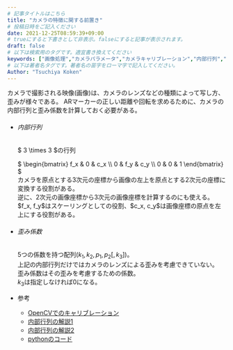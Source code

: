 ```yaml
---
# 記事タイトルはこちら
title: "カメラの特徴に関する前置き"
# 投稿日時をご記入ください
date: 2021-12-25T08:59:39+09:00
# trueにすると下書きとして非表示。falseにすると記事が表示されます。
draft: false
# 以下は検索用のタグです。適宜書き換えてください
keywords: ["画像処理","カメラパラメータ","カメラキャリブレーション","内部行列","歪み"]
# 以下は著者名タグです。著者名の苗字をローマ字で記入してください。
Author: "Tsuchiya Koken"
---
```

<script type="text/javascript" async
  src="https://cdnjs.cloudflare.com/ajax/libs/mathjax/2.7.1/MathJax.js?config=TeX-AMS-MML_HTMLorMML">
  MathJax.Hub.Config({
  tex2jax: {
    inlineMath: [['$','$'], ['\\(','\\)']],
    displayMath: [['$$','$$'], ['\\[','\\]']],
    processEscapes: true,
    processEnvironments: true,
    skipTags: ['script', 'noscript', 'style', 'textarea', 'pre'],
    TeX: { equationNumbers: { autoNumber: "AMS" },
         extensions: ["AMSmath.js", "AMSsymbols.js"] }
  }
  });
  MathJax.Hub.Queue(function() {
    // Fix <code> tags after MathJax finishes running. This is a
    // hack to overcome a shortcoming of Markdown. Discussion at
    // https://github.com/mojombo/jekyll/issues/199
    var all = MathJax.Hub.getAllJax(), i;
    for(i = 0; i < all.length; i += 1) {
        all[i].SourceElement().parentNode.className += ' has-jax';
    }
  });

  MathJax.Hub.Config({
  // Autonumbering by mathjax
  TeX: { equationNumbers: { autoNumber: "AMS" } }
  });
</script> 

カメラで撮影される映像(画像)は、カメラのレンズなどの種類によって写し方、歪みが様々である。
ARマーカーの正しい距離や回転を求めるために、カメラの内部行列と歪み係数を計算しておく必要がある。

- ###### 内部行列<br>
  $ 3 \times 3 $の行列<br>
  <div>
  $ \begin{bmatrix}
    f_x & 0 & c_x \\
    0 & f_y & c_y \\
    0 & 0 & 1
    \end{bmatrix}
  $
  </div>
  カメラを原点とする3次元の座標から画像の左上を原点とする2次元の座標に変換する役割がある。<br>
  逆に、2次元の画像座標から3次元の画像座標を計算するのにも使える。<br>
  $f_x, f_y$はスケーリングとしての役割、$c_x, c_y$は画像座標の原点を左上にする役割がある。
- ###### 歪み係数<br>
  5つの係数を持つ配列$(k_1, k_2, p_1, p_2[, k_3])$。<br>
  上記の内部行列だけではカメラのレンズによる歪みを考慮できていない。<br>
  歪み係数はその歪みを考慮するための係数。<br>
  $k_3$は指定しなければ0になる。

- 参考
  - [OpenCVでのキャリブレーション](http://opencv.jp/opencv-2.1/cpp/camera_calibration_and_3d_reconstruction.html)
  - [内部行列の解説1](https://mem-archive.com/2018/02/21/post-157/)
  - [内部行列の解説2](https://qiita.com/S-Kaito/items/ace10e742227fd63bd4c)
  - [pythonのコード](https://qiita.com/ReoNagai/items/5da95dea149c66ddbbdd)